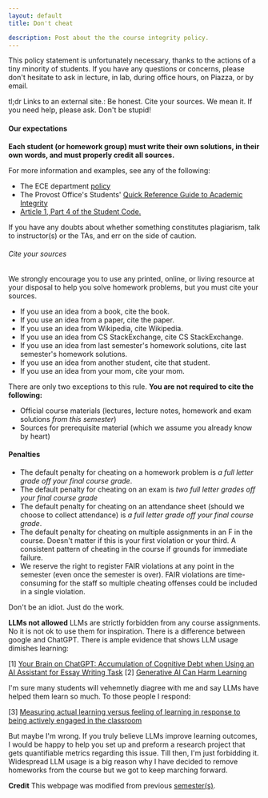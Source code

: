 ```yaml
---
layout: default
title: Don't cheat

description: Post about the the course integrity policy.
---
```


This policy statement is unfortunately necessary, thanks to the actions of a tiny minority of students. If you have any questions or concerns, please don't hesitate to ask in lecture, in lab, during office hours, on Piazza, or by email.

tl;dr Links to an external site.: Be honest. Cite your sources. We mean it. If you need help, please ask. Don't be stupid!

#### Our expectations

**Each student (or homework group) must write their own solutions, in their own words, and must properly credit all sources.**

For more information and examples, see any of the following:

- The ECE department [policy](https://ece.illinois.edu/academics/ugrad/advising-tips/academic-honesty)
- The Provost Office's Students' [Quick Reference Guide to Academic Integrity](https://provost.illinois.edu/policies/policies/academic-integrity/students-quick-reference-guide-to-academic-integrity/)
- [Article 1, Part 4 of the Student Code.](https://studentcode.illinois.edu/article1/part4/1-401/)

If you have any doubts about whether something constitutes plagiarism, talk to instructor(s) or the TAs, and err on the side of caution.

###### Cite your sources

We strongly encourage you to use any printed, online, or living resource at your disposal to help you solve homework problems, but you must cite your sources.

- If you use an idea from a book, cite the book.
- If you use an idea from a paper, cite the paper.
- If you use an idea from Wikipedia, cite Wikipedia.
- If you use an idea from CS StackExchange, cite CS StackExchange.
- If you use an idea from last semester's homework solutions, cite last semester's homework solutions.
- If you use an idea from another student, cite that student.
- If you use an idea from your mom, cite your mom.

There are only two exceptions to this rule. **You are not required to cite the following:**

- Official course materials (lectures, lecture notes, homework and exam solutions *from this semester*)
- Sources for prerequisite material (which we assume you already know by heart)

#### Penalties

- The default penalty for cheating on a homework problem is *a full letter grade off your final course grade*.
- The default penalty for cheating on an exam is *two full letter grades off your final course grade*
- The default penalty for cheating on an attendance sheet (should we choose to collect attendance) is *a full letter grade off your final course grade*.
- The default penalty for cheating on multiple assignments in an F in the course. Doesn't matter if this is your first violation or your third. A consistent pattern of cheating in the course if grounds for immediate failure. 
- We reserve the right to register FAIR violations at any point in the semester (even once the semester is over). FAIR violations are time-consuming for the staff so multiple cheating offenses could be included in a single violation. 

Don't be an idiot. Just do the work.

**LLMs not allowed**
LLMs are strictly forbidden from any course assignments. No it is not ok to use them for inspiration. There is a difference between google and ChatGPT. There is ample evidence that shows LLM usage dimishes learning: 

[1] [Your Brain on ChatGPT: Accumulation of Cognitive Debt when Using an AI Assistant for Essay Writing Task](https://arxiv.org/pdf/2506.08872v1)
[2] [Generative AI Can Harm Learning](https://atelierdesfuturs.org/wp-content/uploads/2025/07/ssrn-4895486.pdf)

I'm sure many students will vehemnetly diagree with me and say LLMs have helped them learn so much. To those people I respond:

[3] [Measuring actual learning versus feeling of learning in response to being actively engaged in the classroom](https://www.pnas.org/doi/10.1073/pnas.1821936116)

But maybe I'm wrong. If you truly believe LLMs improve learning outcomes, I would be happy to help you set up and preform a research project that gets quantifiable metrics regarding this issue. Till then, I'm just forbidding it. Widespread LLM usage is a big reason why I have decided to remove homeworks from the course but we got to keep marching forward. 

**Credit** This webpage was modified from previous [semester(s)](https://courses.engr.illinois.edu/cs374/fa2020/integrity.html).

